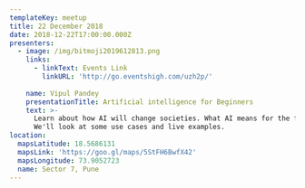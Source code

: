 ```yaml
---
templateKey: meetup
title: 22 December 2018
date: 2018-12-22T17:00:00.000Z
presenters:
  - image: /img/bitmoji2019612813.png
    links:
      - linkText: Events Link
        linkURL: 'http://go.eventshigh.com/uzh2p/'
      
    name: Vipul Pandey
    presentationTitle: Artificial intelligence for Beginners
    text: >-
      Learn about how AI will change societies. What AI means for the future of Businesses. How to approach it - for Programmers and Non Programmers. Intro to Data Science and Machine Learning for complete beginners. How next generation startups are using it":" A practical use case with example.
      We'll look at some use cases and live examples.
location:
  mapsLatitude: 18.5686131
  mapsLink: 'https://goo.gl/maps/5StFH6BwfX42'
  mapsLongitude: 73.9052723
  name: Sector 7, Pune
---
```


